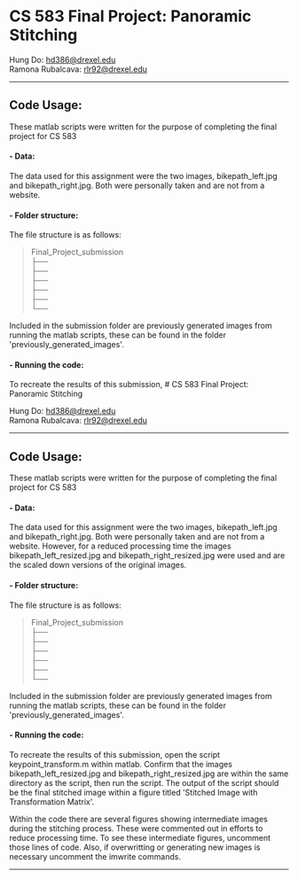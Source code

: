 # CS 583 Final Project: Panoramic Stitching

Hung Do: <hd386@drexel.edu> <br>
Ramona Rubalcava: <rlr92@drexel.edu>

---
## Code Usage:

These matlab scripts were written for the purpose of completing the final project for CS 583

#### - Data:

The data used for this assignment were the two images, bikepath_left.jpg and bikepath_right.jpg. Both were personally taken and are not from a website.

#### - Folder structure:

The file structure is as follows:

> Final_Project_submission <br>
> ├── <br>
> ├── <br>
> ├── <br>
> ├── <br>
> ├── <br>
> └── <br>

Included in the submission folder are previously generated images from running the matlab scripts, these can be found in the folder 'previously_generated_images'. 

#### - Running the code:

To recreate the results of this submission, # CS 583 Final Project: Panoramic Stitching

Hung Do: <hd386@drexel.edu> <br>
Ramona Rubalcava: <rlr92@drexel.edu>

---
## Code Usage:

These matlab scripts were written for the purpose of completing the final project for CS 583

#### - Data:

The data used for this assignment were the two images, bikepath_left.jpg and bikepath_right.jpg. Both were personally taken and are not from a website. However, for a reduced processing time the images bikepath_left_resized.jpg and bikepath_right_resized.jpg were used and are the scaled down versions of the original images. 

#### - Folder structure:

The file structure is as follows:

> Final_Project_submission <br>
> ├── <br>
> ├── <br>
> ├── <br>
> ├── <br>
> ├── <br>
> └── <br>

Included in the submission folder are previously generated images from running the matlab scripts, these can be found in the folder 'previously_generated_images'. 

#### - Running the code:

To recreate the results of this submission, open the script keypoint_transform.m within matlab. Confirm that the images bikepath_left_resized.jpg and bikepath_right_resized.jpg are within the same directory as the script, then run the script. The output of the script should be the final stitched image within a figure titled 'Stitched Image with Transformation Matrix'. 

Within the code there are several figures showing intermediate images during the stitching process. These were commented out in efforts to reduce processing time. To see these intermediate figures, uncomment those lines of code. Also, if overwritting or generating new images is necessary uncomment the imwrite commands. 

---
